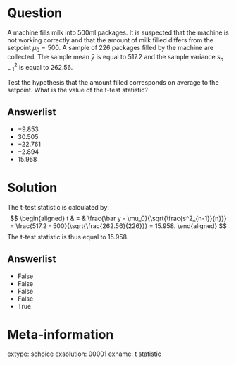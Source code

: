 

Question
========
A machine fills milk into $500$ml packages. It is suspected that the 
machine is not working correctly and that the amount of milk filled differs 
from the setpoint $\mu_0 = 500$. A sample of $226$ packages 
filled by the machine are collected. The sample mean $\bar{y}$ is equal to 
$517.2$ and the sample variance $s^2_{n-1}$ is equal to 
$262.56$.

Test the hypothesis that the amount filled corresponds on average to the 
setpoint. What is the value of the t-test statistic?

Answerlist
----------
* $-9.853$
* $30.505$
* $-22.761$
* $-2.894$
* $15.958$

Solution
========
The t-test statistic is calculated by:
$$
\begin{aligned}
  t & = & \frac{\bar y - \mu_0}{\sqrt{\frac{s^2_{n-1}}{n}}}
  = \frac{517.2 - 500}{\sqrt{\frac{262.56}{226}}}
  = 15.958.
\end{aligned}
$$
The t-test statistic is thus equal to
$15.958$.

Answerlist
----------
* False
* False
* False
* False
* True

Meta-information
================
extype: schoice
exsolution: 00001
exname: t statistic
